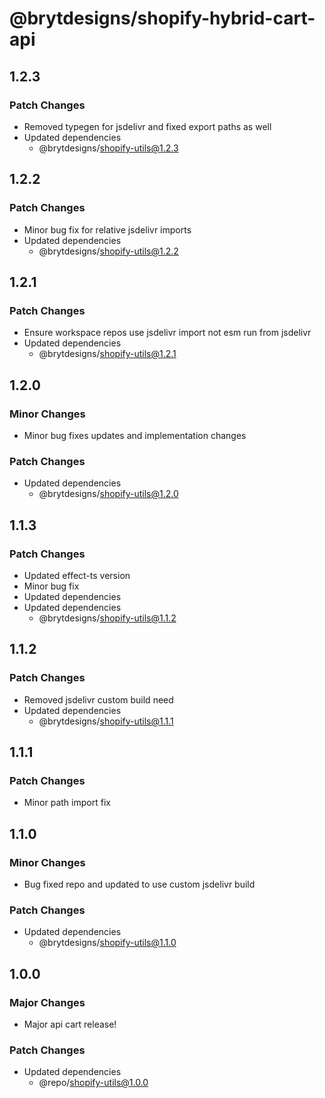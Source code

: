 # @brytdesigns/shopify-hybrid-cart-api

## 1.2.3

### Patch Changes

- Removed typegen for jsdelivr and fixed export paths as well
- Updated dependencies
  - @brytdesigns/shopify-utils@1.2.3

## 1.2.2

### Patch Changes

- Minor bug fix for relative jsdelivr imports
- Updated dependencies
  - @brytdesigns/shopify-utils@1.2.2

## 1.2.1

### Patch Changes

- Ensure workspace repos use jsdelivr import not esm run from jsdelivr
- Updated dependencies
  - @brytdesigns/shopify-utils@1.2.1

## 1.2.0

### Minor Changes

- Minor bug fixes updates and implementation changes

### Patch Changes

- Updated dependencies
  - @brytdesigns/shopify-utils@1.2.0

## 1.1.3

### Patch Changes

- Updated effect-ts version
- Minor bug fix
- Updated dependencies
- Updated dependencies
  - @brytdesigns/shopify-utils@1.1.2

## 1.1.2

### Patch Changes

- Removed jsdelivr custom build need
- Updated dependencies
  - @brytdesigns/shopify-utils@1.1.1

## 1.1.1

### Patch Changes

- Minor path import fix

## 1.1.0

### Minor Changes

- Bug fixed repo and updated to use custom jsdelivr build

### Patch Changes

- Updated dependencies
  - @brytdesigns/shopify-utils@1.1.0

## 1.0.0

### Major Changes

- Major api cart release!

### Patch Changes

- Updated dependencies
  - @repo/shopify-utils@1.0.0
